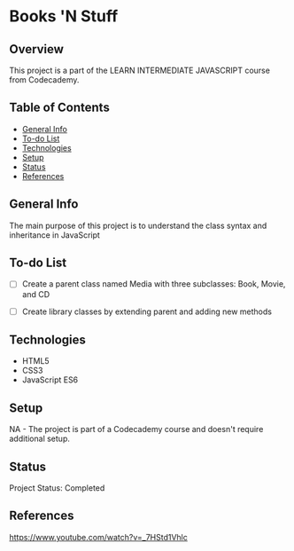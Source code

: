 # Books 'N Stuff

## Overview

This project is a part of the LEARN INTERMEDIATE JAVASCRIPT course from Codecademy.

## Table of Contents

- [General Info](#general-info)
- [To-do List](#to-do-list)
- [Technologies](#technologies)
- [Setup](#setup)
- [Status](#status)
- [References](#references)

## General Info

 The main purpose of this project is to understand the class syntax and inheritance in JavaScript

## To-do List

- [ ] Create a parent class named Media with three subclasses: Book, Movie, and CD
- [ ] Create library classes by extending parent and adding new methods  


## Technologies

- HTML5
- CSS3
- JavaScript ES6


## Setup

NA - The project is part of a Codecademy course and doesn't require additional setup.

## Status

Project Status: Completed

## References
https://www.youtube.com/watch?v=_7HStd1Vhlc
